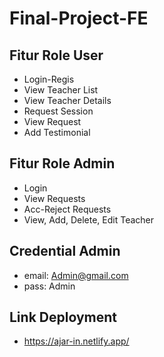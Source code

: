 # Final-Project-FE

## Fitur Role User
- Login-Regis
- View Teacher List
- View Teacher Details
- Request Session
- View Request
- Add Testimonial

## Fitur Role Admin
- Login
- View Requests
- Acc-Reject Requests
- View, Add, Delete, Edit Teacher

## Credential Admin
- email: Admin@gmail.com
- pass: Admin

## Link Deployment
- https://ajar-in.netlify.app/
